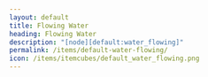 ```yaml
---
layout: default
title: Flowing Water
heading: Flowing Water
description: "[node][default:water_flowing]"
permalink: /items/default-water-flowing/
icon: /items/itemcubes/default_water_flowing.png
---
```

